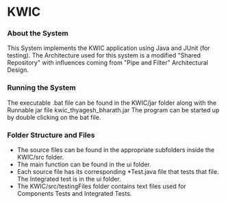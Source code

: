KWIC
====

<h3>About the System</h3>

<p>
  This System implements the KWIC application using Java and JUnit (for testing). The Architecture used for this system   is a modified "Shared Repository" with influences coming from "Pipe and Filter" Architectural Design.
</p>

<h3>Running the System</h3>

<p>
  The executable .bat file can be found in the KWIC/jar folder along with the Runnable jar file kwic_thyagesh_bharath.jar
  The program can be started up by double clicking on the bat file.
</p>

<h3>Folder Structure and Files</h3>

<p>
  <ul>
    <li>
      The source files can be found in the appropriate subfolders inside the KWIC/src folder. 
    </li>
    <li>
      The main function can be found in the ui folder.
    </li>
    <li>
      Each source file has its corresponding *Test.java file that tests that file. 
      The Integrated test is in the ui folder.
    </li>
    <li>
      The KWIC/src/testingFiles folder contains text files used for Components Tests and Integrated Tests.
    </li>
  </ul>
</p>
